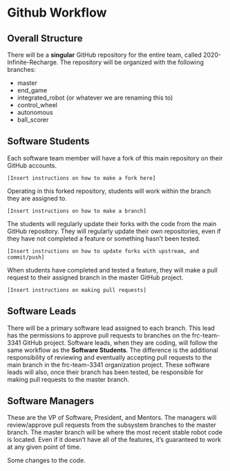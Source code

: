# Github Workflow

## Overall Structure

There will be a **singular** GitHub repository for the entire team, called 2020-Infinite-Recharge. The repository will be organized with the following branches:

- master
- end_game
- integrated_robot (or whatever we are renaming this to)
- control_wheel
- autonomous
- ball_scorer

## Software Students

Each software team member will have a fork of this main repository on their GitHub accounts. 

```
[Insert instructions on how to make a fork here]
```

Operating in this forked repository, students will work within the branch they are assigned to.

```
[Insert instructions on how to make a branch]
```

The students will regularly update their forks with the code from the main GitHub repository. They will regularly update their own repositories, even if they have not completed a feature or something hasn’t been tested.

```
[Insert instructions on how to update forks with upstream, and commit/push]
```

When students have completed and tested a feature, they will make a pull request to their assigned branch in the master GitHub project.

```
[Insert instructions on making pull requests]
```

## Software Leads

There will be a primary software lead assigned to each branch. This lead has the permissions to approve pull requests to  branches on the frc-team-3341 GitHub project. Software leads, when they are coding, will follow the same workflow as the **Software Students**.  The difference is the additional responsibility of reviewing and eventually accepting pull requests to the main branch in the frc-team-3341 organization project. These software leads will also, once their branch has been tested, be responsible for making pull requests to the master branch.

## Software Managers

These are the VP of Software, President, and Mentors. The managers will review/approve pull requests from the subsystem branches to the master branch. The master branch will be where the most recent stable robot code is located. Even if it doesn’t have all of the features, it’s guaranteed to work at any given point of time.



Some changes to the code.